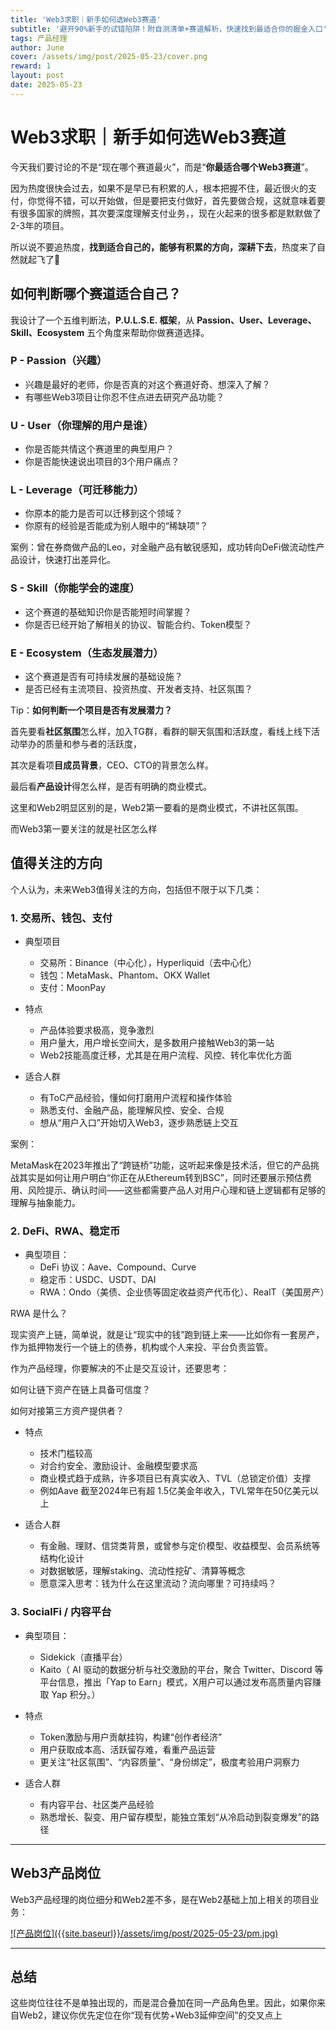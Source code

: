 ```yaml
---
title: 'Web3求职｜新手如何选Web3赛道'
subtitle: '避开90%新手的试错陷阱！附自测清单+赛道解析，快速找到最适合你的掘金入口'
tags: 产品经理
author: June
cover: /assets/img/post/2025-05-23/cover.png
reward: 1
layout: post
date: 2025-05-23
---
```


# Web3求职｜新手如何选Web3赛道

今天我们要讨论的不是“现在哪个赛道最火”，而是“**你最适合哪个Web3赛道**”。

因为热度很快会过去，如果不是早已有积累的人，根本把握不住，最近很火的支付，你觉得不错，可以开始做，但是要把支付做好，首先要做合规，这就意味着要有很多国家的牌照，其次要深度理解支付业务，，现在火起来的很多都是默默做了2-3年的项目。

所以说不要追热度，**找到适合自己的，能够有积累的方向，深耕下去**，热度来了自然就起飞了🚀

## 如何判断哪个赛道适合自己？

我设计了一个五维判断法，**P.U.L.S.E. 框架**，从 **Passion、User、Leverage、Skill、Ecosystem** 五个角度来帮助你做赛道选择。

### P - Passion（兴趣）
- 兴趣是最好的老师，你是否真的对这个赛道好奇、想深入了解？
- 有哪些Web3项目让你忍不住点进去研究产品功能？

### U - User（你理解的用户是谁）
- 你是否能共情这个赛道里的典型用户？
- 你是否能快速说出项目的3个用户痛点？

### L - Leverage（可迁移能力）
- 你原本的能力是否可以迁移到这个领域？
- 你原有的经验是否能成为别人眼中的“稀缺项”？

案例：曾在券商做产品的Leo，对金融产品有敏锐感知，成功转向DeFi做流动性产品设计，快速打出差异化。

### S - Skill（你能学会的速度）
- 这个赛道的基础知识你是否能短时间掌握？
- 你是否已经开始了解相关的协议、智能合约、Token模型？

### E - Ecosystem（生态发展潜力）
- 这个赛道是否有可持续发展的基础设施？
- 是否已经有主流项目、投资热度、开发者支持、社区氛围？

Tip：**如何判断一个项目是否有发展潜力？**

首先要看**社区氛围**怎么样，加入TG群，看群的聊天氛围和活跃度，看线上线下活动举办的质量和参与者的活跃度，

其次是看项**目成员背景**，CEO、CTO的背景怎么样。

最后看**产品设计**得怎么样，是否有明确的商业模式。

这里和Web2明显区别的是，Web2第一要看的是商业模式，不讲社区氛围。

而Web3第一要关注的就是社区怎么样

## 值得关注的方向

个人认为，未来Web3值得关注的方向，包括但不限于以下几类：

### 1. 交易所、钱包、支付

  - 典型项目
    - 交易所：Binance（中心化），Hyperliquid（去中心化）
    - 钱包：MetaMask、Phantom、OKX Wallet
    - 支付：MoonPay

  - 特点
    - 产品体验要求极高，竞争激烈
    - 用户量大，用户增长空间大，是多数用户接触Web3的第一站
    - Web2技能高度迁移，尤其是在用户流程、风控、转化率优化方面

  - 适合人群
    - 有ToC产品经验，懂如何打磨用户流程和操作体验
    - 熟悉支付、金融产品，能理解风控、安全、合规
    - 想从“用户入口”开始切入Web3，逐步熟悉链上交互

案例：

MetaMask在2023年推出了“跨链桥”功能，这听起来像是技术活，但它的产品挑战其实是如何让用户明白“你正在从Ethereum转到BSC”，同时还要展示预估费用、风险提示、确认时间——这些都需要产品人对用户心理和链上逻辑都有足够的理解与抽象能力。

### 2. DeFi、RWA、稳定币

  - 典型项目：
    - DeFi 协议：Aave、Compound、Curve
    - 稳定币：USDC、USDT、DAI
    - RWA：Ondo（美债、企业债等固定收益资产代币化）、RealT（美国房产）

RWA 是什么？

现实资产上链，简单说，就是让“现实中的钱”跑到链上来——比如你有一套房产，作为抵押物发行一个链上的债券，机构或个人来投、平台负责监管。

作为产品经理，你要解决的不止是交互设计，还要思考：

如何让链下资产在链上具备可信度？

如何对接第三方资产提供者？

  - 特点
    - 技术门槛较高
    - 对合约安全、激励设计、金融模型要求高
    - 商业模式趋于成熟，许多项目已有真实收入、TVL（总锁定价值）支撑
    - 例如Aave 截至2024年已有超 1.5亿美金年收入，TVL常年在50亿美元以上

  - 适合人群
    - 有金融、理财、信贷类背景，或曾参与定价模型、收益模型、会员系统等结构化设计
    - 对数据敏感，理解staking、流动性挖矿、清算等概念
    - 愿意深入思考：钱为什么在这里流动？流向哪里？可持续吗？

### 3. SocialFi / 内容平台

  - 典型项目：
    - Sidekick（直播平台）
    - Kaito（ AI 驱动的数据分析与社交激励的平台，聚合 Twitter、Discord 等平台信息，推出「Yap to Earn」模式，X用户可以通过发布高质量内容赚取 Yap 积分。）

  - 特点
    - Token激励与用户贡献挂钩，构建“创作者经济”
    - 用户获取成本高、活跃留存难，看重产品运营
    - 更关注“社区氛围”、“内容质量”、“身份绑定”，极度考验用户洞察力

  - 适合人群
    - 有内容平台、社区类产品经验
    - 熟悉增长、裂变、用户留存模型，能独立策划“从冷启动到裂变爆发”的路径

---

## Web3产品岗位

Web3产品经理的岗位细分和Web2差不多，是在Web2基础上加上相关的项目业务：

<a data-fancybox="gallery" href="{{site.baseurl}}/assets/img/post/2025-05-23/pm.jpg">
![产品岗位]({{site.baseurl}}/assets/img/post/2025-05-23/pm.jpg)
</a>

---

## 总结

这些岗位往往不是单独出现的，而是混合叠加在同一产品角色里。因此，如果你来自Web2，建议你优先定位在你“现有优势+Web3延伸空间”的交叉点上